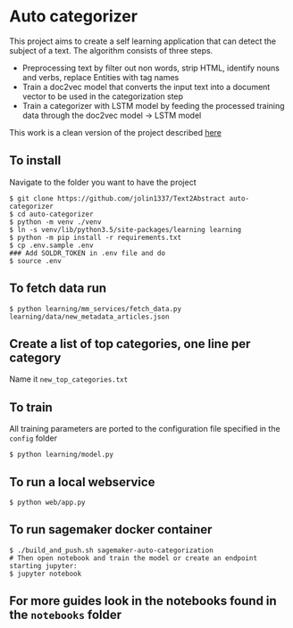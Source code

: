# Auto categorizer
This project aims to create a self learning application that can detect the subject of a text. The algorithm consists of three steps.

* Preprocessing text by filter out non words, strip HTML, identify nouns and verbs, replace Entities with tag names
* Train a doc2vec model that converts the input text into a document vector to be used in the categorization step
* Train a categorizer with LSTM model by feeding the processed training data through the doc2vec model -> LSTM model

This work is a clean version of the project described [here](https://docs.google.com/document/d/1ZHMNeUQRR3IWkfcevRcvv7by5D71AYpK3F3YRKLVlGE/edit)


## To install
Navigate to the folder you want to have the project
```
$ git clone https://github.com/jolin1337/Text2Abstract auto-categorizer
$ cd auto-categorizer
$ python -m venv ./venv
$ ln -s venv/lib/python3.5/site-packages/learning learning
$ python -m pip install -r requirements.txt
$ cp .env.sample .env
### Add SOLDR_TOKEN in .env file and do
$ source .env
```

## To fetch data run
```
$ python learning/mm_services/fetch_data.py learning/data/new_metadata_articles.json
```

## Create a list of top categories, one line per category
Name it `new_top_categories.txt`

## To train
All training parameters are ported to the configuration file specified in the `config` folder
```
$ python learning/model.py
```

## To run a local webservice
```
$ python web/app.py
```

## To run sagemaker docker container
```
$ ./build_and_push.sh sagemaker-auto-categorization
# Then open notebook and train the model or create an endpoint starting jupyter:
$ jupyter notebook
```

## For more guides look in the notebooks found in the `notebooks` folder
